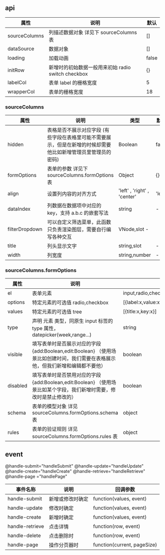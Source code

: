 ## api

| 属性          | 说明                                               | 默认  |
| ------------- | -------------------------------------------------- | ----- |
| sourceColumns | 列描述数据对象 详见下 sourceColumns 表             | []    |
| dataSource    | 数据对象                                           | []    |
| loading       | 加载动画                                           | false |
| initRow       | 新增时的初始数据一般用来初始 radio switch checkbox | {}    |
| labelCol      | 表单 label 的栅格宽度                              | 5     |
| wrapperCol    | 表单的栅格宽度                                     | 18    |

### sourceColumns

| 属性           | 说明                                                                                                          | 类型                        | 默认   |
| -------------- | ------------------------------------------------------------------------------------------------------------- | --------------------------- | ------ |
| hidden         | 表格是否不展示对应字段 (有些字段在表格里可能不需要展示，但是在新增的时候却需要他比如新增管理员里管理员的密码) | Boolean                     | false  |
| formOptions    | 表单的参数 详见下 sourceColumns.formOptions 表                                                                | Object                      | {}     |
| align          | 设置列内容的对齐方式                                                                                          | 'left' , 'right' , 'center' | 'left' |
| dataIndex      | 列数据在数据项中对应的 key，支持 a.b.c 的嵌套写法                                                             | string                      | -      |
| filterDropdown | 可以自定义筛选菜单，此函数只负责渲染图层，需要自行编写各种交互                                                | VNode,slot -                |
| title          | 列头显示文字                                                                                                  | string,slot                 | -      |
| width          | 列宽度                                                                                                        | string,number               | -      |

### sourceColumns.formOptions

| 属性     | 说明                                                                                                                             | 类型                                        | 默认  |
| -------- | -------------------------------------------------------------------------------------------------------------------------------- | ------------------------------------------- | ----- |
| el       | 表单元素                                                                                                                         | input,radio,checkbox,select,datepicker,tree |       |
| options  | 特定元素的可选值 radio,checkbox                                                                                                  | [{label:x,value:x}]                         |       |
| values   | 特定元素的可选值 tree                                                                                                            | [{title:x,key:x}]                         |       |
| type     | 声明 元素 类型，同原生 input 标签的 type 属性， datepicker(week,range...)                                                        | string                                      |       |
| visible  | 填写表单时是否展示对应的字段 {add:Boolean,edit:Boolean} （使用场景比如创建时间，我们需要在表格展示他，但我们新增和编辑都不要他） | boolean                                     | true  |
| disabled | 填写表单时是否禁用对应的字段 {add:Boolean,edit:Boolean} （使用场景比如某个字段，我们新增时需要，修改时是禁止修改的）             | boolean                                     | false |
| schema   | 表单的模型对象 详见 sourceColumns.formOptions.schema 表                                                                          | object                                      |       |
| rules    | 表单的验证规则 详见 sourceColumns.formOptions.rules 表                                                                           | object                                      |       |

## event

@handle-submit="handleSubmit"
@handle-update="handleUpdate"
@handle-create="handleCreate"
@handle-retrieve="handleRetrieve"
@handle-page ="handlePage"

| 事件名称        | 说明             | 回调参数                    |
| --------------- | ---------------- | --------------------------- |
| handle-submit   | 新增或修改时确定 | function(values, event)     |
| handle-update   | 修改时确定       | function(values, event)     |
| handle-create   | 新增时确定       | function(values, event)     |
| handle-retrieve | 点击详情         | function(row, event)        |
| handle-delete   | 点击删除时       | function(row, event)        |
| handle-page     | 操作分页器时     | function(current, pageSize) |
